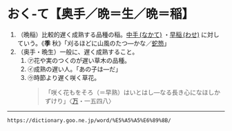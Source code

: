 # おく‐て【奥手／晩＝生／晩＝稲】

1. （晩稲）比較的遅く成熟する品種の稲。[中手 (なかて)](https://dictionary.goo.ne.jp/word/%E4%B8%AD%E6%89%8B_%28%E3%81%AA%E3%81%8B%E3%81%A6%29/#jn-163199) ・[早稲 (わせ)](https://dictionary.goo.ne.jp/word/%E6%97%A9%E7%A8%B2_%28%E3%82%8F%E3%81%9B%29/#jn-238203) に対していう。《**季** 秋》「刈るほどに山風のたつ―かな／[蛇笏](https://dictionary.goo.ne.jp/word/person/%E9%A3%AF%E7%94%B0%E8%9B%87%E7%AC%8F/#jn-9503)」
2. （奥手・晩生）一般に、遅く成熟すること。    
    1.  ㋐花や実のつくのが遅い草木の品種。        
    2.  ㋑成熟の遅い人。「あの子は―だ」        
    3.  ㋒時節より遅く咲く草花。        
        >「咲く花もをそろ（＝早熟）はいとはし―なる長き心になほしかずけり」〈[万](https://dictionary.goo.ne.jp/word/%E4%B8%87%E8%91%89%E9%9B%86_%28%E3%81%BE%E3%82%93%E3%82%88%E3%81%86%E3%81%97%E3%82%85%E3%81%86%29/#jn-210648)・一五四八〉

---
`https://dictionary.goo.ne.jp/word/%E5%A5%A5%E6%89%8B/`